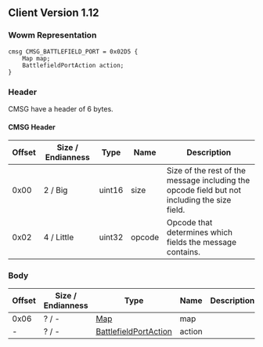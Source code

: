 ## Client Version 1.12

### Wowm Representation
```rust,ignore
cmsg CMSG_BATTLEFIELD_PORT = 0x02D5 {
    Map map;
    BattlefieldPortAction action;
}
```
### Header
CMSG have a header of 6 bytes.

#### CMSG Header
| Offset | Size / Endianness | Type   | Name   | Description |
| ------ | ----------------- | ------ | ------ | ----------- |
| 0x00   | 2 / Big           | uint16 | size   | Size of the rest of the message including the opcode field but not including the size field.|
| 0x02   | 4 / Little        | uint32 | opcode | Opcode that determines which fields the message contains.|
### Body
| Offset | Size / Endianness | Type | Name | Description |
| ------ | ----------------- | ---- | ---- | ----------- |
| 0x06 | ? / - | [Map](map.md) | map |  |
| - | ? / - | [BattlefieldPortAction](battlefieldportaction.md) | action |  |
